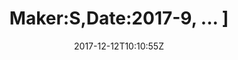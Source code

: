 ---
title: 'Maker:S,Date:2017-9, ... ]'
draft: false
path: 05-the-caribbiean/IMG_20171212_101055.jpg
description: ''
date: 2017-12-12T10:10:55Z
location: [12.631566666666668, -61.355561111111115]
size: 3024x4032
catergory: the-caribbiean
--- 